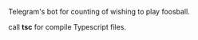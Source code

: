 ﻿Telegram's bot for counting of wishing to play foosball.

call **tsc** for compile Typescript files.